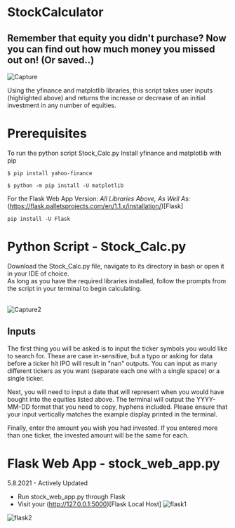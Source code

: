 # StockCalculator
## Remember that equity you didn't purchase? Now you can find out how much money you missed out on! (Or saved..)

![Capture](https://user-images.githubusercontent.com/14188580/115911514-cd532e00-a433-11eb-93ae-6c6e7b307ae0.PNG)

Using the yfinance and matplotlib libraries, this script takes user inputs (highlighted above) and returns the increase or decrease of an initial investment in any number of equities.

# Prerequisites
To run the python script Stock_Calc.py
Install yfinance and matplotlib with pip<br>
```
$ pip install yahoo-finance
```

```
$ python -m pip install -U matplotlib
```
For the Flask Web App Version:
*All Libraries Above, As Well As:*
(https://flask.palletsprojects.com/en/1.1.x/installation/)[Flask]
```
pip install -U Flask
```

# Python Script - Stock_Calc.py
Download the Stock_Calc.py file, navigate to its directory in bash or open it in your IDE of choice.<br>
As long as you have the required libraries installed, follow the prompts from the script in your terminal to begin calculating.<br><br>

![Capture2](https://user-images.githubusercontent.com/14188580/111311726-8ef47300-862c-11eb-90e4-5078e36d562b.PNG)
<br>
## Inputs
The first thing you will be asked is to input the ticker symbols you would like to search for. These are case in-sensitive, but a typo or asking for data before a ticker hit IPO will result in "nan" outputs. You can input as many different tickers as you want (separate each one with a single space) or a single ticker.<br>

Next, you will need to input a date that will represent when you would have bought into the equities listed above. The terminal will output the YYYY-MM-DD format that you need to copy, hyphens included. Please ensure that your input vertically matches the example display printed in the terminal.<br>

Finally, enter the amount you wish you had invested. If you entered more than one ticker, the invested amount will be the same for each.

# Flask Web App - stock_web_app.py
5.8.2021 - Actively Updated
* Run stock_web_app.py through Flask
* Visit your (http://127.0.0.1:5000)[Flask Local Host]
![flask1](https://user-images.githubusercontent.com/14188580/117540982-5becb100-afd7-11eb-81f8-162e5ecca450.PNG)

![flask2](https://user-images.githubusercontent.com/14188580/117540984-5e4f0b00-afd7-11eb-8ef0-fceee5839017.PNG)


